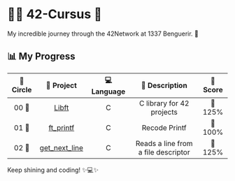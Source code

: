 # 👩‍💻 **42-Cursus 🚀**
My incredible journey through the 42Network at 1337 Benguerir. 🚀

## 📊 **My Progress**
| 🔄 **Circle** | 📂 **Project** | 💻 **Language** | 📝 **Description** | 🌟 **Score** |
|:------------:|:---------------:|:---------------:|:------------------:|:------------:|
| 00 📘 | [Libft](https://github.com/48k483x/42_CURSUS/tree/main/libft) | C | C library for 42 projects | 💯 125% |
| 01 🎉 | [ft_printf](https://github.com/48k483x/42_CURSUS/tree/main/ft_printf) | C | Recode Printf | 💯 100% |
| 02 📝 | [get_next_line](https://github.com/48k483x/42_CURSUS/tree/main/get_next_line) | C | Reads a line from a file descriptor | 💯 125% |

Keep shining and coding! ✨💻✨
